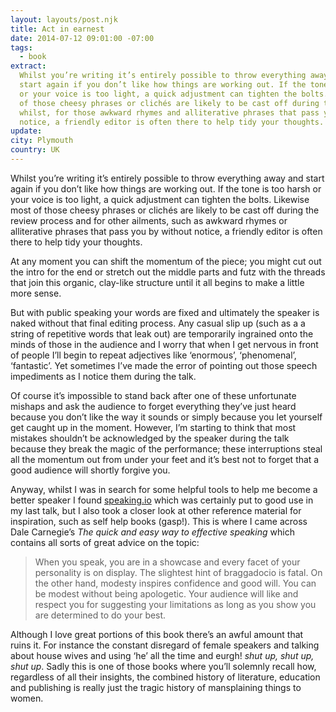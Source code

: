 ```yaml
---
layout: layouts/post.njk
title: Act in earnest
date: 2014-07-12 09:01:00 -07:00
tags:
  - book
extract:
  Whilst you’re writing it’s entirely possible to throw everything away and
  start again if you don’t like how things are working out. If the tone is too harsh
  or your voice is too light, a quick adjustment can tighten the bolts. Likewise most
  of those cheesy phrases or clichés are likely to be cast off during the review process
  whilst, for those awkward rhymes and alliterative phrases that pass you by without
  notice, a friendly editor is often there to help tidy your thoughts.
update:
city: Plymouth
country: UK
---
```


Whilst you’re writing it’s entirely possible to throw everything away and start again if you don’t like how things are working out. If the tone is too harsh or your voice is too light, a quick adjustment can tighten the bolts. Likewise most of those cheesy phrases or clichés are likely to be cast off during the review process and for other ailments, such as awkward rhymes or alliterative phrases that pass you by without notice, a friendly editor is often there to help tidy your thoughts.

At any moment you can shift the momentum of the piece; you might cut out the intro for the end or stretch out the middle parts and futz with the threads that join this organic, clay-like structure until it all begins to make a little more sense.

But with public speaking your words are fixed and ultimately the speaker is naked without that final editing process. Any casual slip up (such as a a string of repetitive words that leak out) are temporarily ingrained onto the minds of those in the audience and I worry that when I get nervous in front of people I’ll begin to repeat adjectives like ‘enormous’, ‘phenomenal’, ‘fantastic’. Yet sometimes I’ve made the error of pointing out those speech impediments as I notice them during the talk.

Of course it’s impossible to stand back after one of these unfortunate mishaps and ask the audience to forget everything they’ve just heard because you don’t like the way it sounds or simply because you let yourself get caught up in the moment. However, I’m starting to think that most mistakes shouldn’t be acknowledged by the speaker during the talk because they break the magic of the performance; these interruptions steal all the momentum out from under your feet and it’s best not to forget that a good audience will shortly forgive you.

Anyway, whilst I was in search for some helpful tools to help me become a better speaker I found [speaking.io](http://speaking.io/) which was certainly put to good use in my last talk, but I also took a closer look at other reference material for inspiration, such as self help books (gasp!). This is where I came across Dale Carnegie’s _The quick and easy way to effective speaking_ which contains all sorts of great advice on the topic:

> When you speak, you are in a showcase and every facet of your personality is on display. The slightest hint of braggadocio is fatal. On the other hand, modesty inspires confidence and good will. You can be modest without being apologetic. Your audience will like and respect you for suggesting your limitations as long as you show you are determined to do your best.

Although I love great portions of this book there’s an awful amount that ruins it. For instance the constant disregard of female speakers and talking about house wives and using ‘he’ all the time and eurgh! _shut up, shut up, shut up_. Sadly this is one of those books where you’ll solemnly recall how, regardless of all their insights, the combined history of literature, education and publishing is really just the tragic history of mansplaining things to women.
